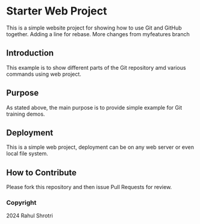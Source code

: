 # Starter Web Project
This is a simple website project for showing how to use Git and GitHub together. Adding a line for rebase. More changes from myfeatures branch
## Introduction
This example is to show different parts of the Git repository amd various commands using web project.
## Purpose
As stated above, the main purpose is to provide simple example for Git training demos.

## Deployment
This is a simple web project, deployment can be on any web server or even local file system.
## How to Contribute
Please fork this repository and then issue Pull Requests for review.
### Copyright
2024 Rahul Shrotri